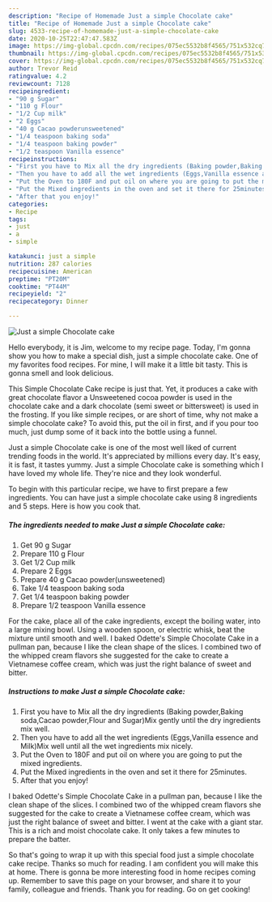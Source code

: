 ```yaml
---
description: "Recipe of Homemade Just a simple Chocolate cake"
title: "Recipe of Homemade Just a simple Chocolate cake"
slug: 4533-recipe-of-homemade-just-a-simple-chocolate-cake
date: 2020-10-25T22:47:47.583Z
image: https://img-global.cpcdn.com/recipes/075ec5532b8f4565/751x532cq70/just-a-simple-chocolate-cake-recipe-main-photo.jpg
thumbnail: https://img-global.cpcdn.com/recipes/075ec5532b8f4565/751x532cq70/just-a-simple-chocolate-cake-recipe-main-photo.jpg
cover: https://img-global.cpcdn.com/recipes/075ec5532b8f4565/751x532cq70/just-a-simple-chocolate-cake-recipe-main-photo.jpg
author: Trevor Reid
ratingvalue: 4.2
reviewcount: 7128
recipeingredient:
- "90 g Sugar"
- "110 g Flour"
- "1/2 Cup milk"
- "2 Eggs"
- "40 g Cacao powderunsweetened"
- "1/4 teaspoon baking soda"
- "1/4 teaspoon baking powder"
- "1/2 teaspoon Vanilla essence"
recipeinstructions:
- "First you have to Mix all the dry ingredients (Baking powder,Baking soda,Cacao powder,Flour and Sugar)Mix gently until the dry ingredients mix well."
- "Then you have to add all the wet ingredients (Eggs,Vanilla essence and Milk)Mix well until all the wet ingredients mix nicely."
- "Put the Oven to 180F and put oil on where you are going to put the mixed ingredients."
- "Put the Mixed ingredients in the oven and set it there for 25minutes."
- "After that you enjoy!"
categories:
- Recipe
tags:
- just
- a
- simple

katakunci: just a simple 
nutrition: 287 calories
recipecuisine: American
preptime: "PT20M"
cooktime: "PT44M"
recipeyield: "2"
recipecategory: Dinner

---
```



![Just a simple Chocolate cake](https://img-global.cpcdn.com/recipes/075ec5532b8f4565/751x532cq70/just-a-simple-chocolate-cake-recipe-main-photo.jpg)

Hello everybody, it is Jim, welcome to my recipe page. Today, I'm gonna show you how to make a special dish, just a simple chocolate cake. One of my favorites food recipes. For mine, I will make it a little bit tasty. This is gonna smell and look delicious.

This Simple Chocolate Cake recipe is just that. Yet, it produces a cake with great chocolate flavor a Unsweetened cocoa powder is used in the chocolate cake and a dark chocolate (semi sweet or bittersweet) is used in the frosting. If you like simple recipes, or are short of time, why not make a simple chocolate cake? To avoid this, put the oil in first, and if you pour too much, just dump some of it back into the bottle using a funnel.

Just a simple Chocolate cake is one of the most well liked of current trending foods in the world. It's appreciated by millions every day. It's easy, it is fast, it tastes yummy. Just a simple Chocolate cake is something which I have loved my whole life. They're nice and they look wonderful.


To begin with this particular recipe, we have to first prepare a few ingredients. You can have just a simple chocolate cake using 8 ingredients and 5 steps. Here is how you cook that.

<!--inarticleads1-->

##### The ingredients needed to make Just a simple Chocolate cake:

1. Get 90 g Sugar
1. Prepare 110 g Flour
1. Get 1/2 Cup milk
1. Prepare 2 Eggs
1. Prepare 40 g Cacao powder(unsweetened)
1. Take 1/4 teaspoon baking soda
1. Get 1/4 teaspoon baking powder
1. Prepare 1/2 teaspoon Vanilla essence


For the cake, place all of the cake ingredients, except the boiling water, into a large mixing bowl. Using a wooden spoon, or electric whisk, beat the mixture until smooth and well. I baked Odette&#39;s Simple Chocolate Cake in a pullman pan, because I like the clean shape of the slices. I combined two of the whipped cream flavors she suggested for the cake to create a Vietnamese coffee cream, which was just the right balance of sweet and bitter. 

<!--inarticleads2-->

##### Instructions to make Just a simple Chocolate cake:

1. First you have to Mix all the dry ingredients (Baking powder,Baking soda,Cacao powder,Flour and Sugar)Mix gently until the dry ingredients mix well.
1. Then you have to add all the wet ingredients (Eggs,Vanilla essence and Milk)Mix well until all the wet ingredients mix nicely.
1. Put the Oven to 180F and put oil on where you are going to put the mixed ingredients.
1. Put the Mixed ingredients in the oven and set it there for 25minutes.
1. After that you enjoy!


I baked Odette&#39;s Simple Chocolate Cake in a pullman pan, because I like the clean shape of the slices. I combined two of the whipped cream flavors she suggested for the cake to create a Vietnamese coffee cream, which was just the right balance of sweet and bitter. I went at the cake with a giant star. This is a rich and moist chocolate cake. It only takes a few minutes to prepare the batter. 

So that's going to wrap it up with this special food just a simple chocolate cake recipe. Thanks so much for reading. I am confident you will make this at home. There is gonna be more interesting food in home recipes coming up. Remember to save this page on your browser, and share it to your family, colleague and friends. Thank you for reading. Go on get cooking!
